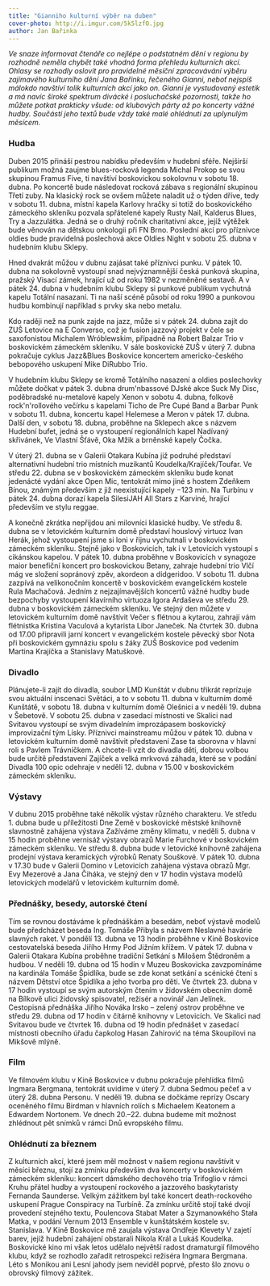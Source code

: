 ```yaml
---
title: "Gianniho kulturní výběr na duben"
cover-photo: http://i.imgur.com/5k5lzfO.jpg
author: Jan Bařinka
---
```


*Ve snaze informovat čtenáře co nejlépe o podstatném dění v regionu by rozhodně neměla chybět také vhodná forma přehledu kulturních akcí. Ohlasy se rozhodly oslovit pro pravidelné měsíční zpracovávání výběru zajímavého kulturního dění Jana Bařinku, řečeného Gianni, neboť nejspíš málokdo navštíví tolik kulturních akcí jako on. Gianni je vystudovaný estetik a má navíc široké spektrum divácké i posluchačské pozornosti, takže ho můžete potkat prakticky všude: od klubových párty až po koncerty vážné hudby. Součástí jeho textů bude vždy také malé ohlédnutí za uplynulým měsícem.*

### Hudba

Duben 2015 přináší pestrou nabídku především v hudební sféře. Nejširší publikum možná zaujme blues-rocková legenda Michal Prokop se svou skupinou Framus Five, ti navštíví boskovickou sokolovnu v sobotu 18. dubna. Po koncertě bude následovat rocková zábava s regionální skupinou Třetí zuby. Na klasický rock se ovšem můžete naladit už o týden dříve, tedy v sobotu 11. dubna, místní kapela Karlovy hračky si totiž do boskovického zámeckého skleníku pozvala spřátelené kapely Rusty Nail, Kalderus Blues, Try a Jazzulátka. Jedná se o druhý ročník charitativní akce, jejíž výtěžek bude věnován na dětskou onkologii při FN Brno. Poslední akcí pro příznivce oldies bude pravidelná poslechová akce Oldies Night v sobotu 25. dubna v hudebním klubu Sklepy.

Hned dvakrát můžou v dubnu zajásat také příznivci punku. V pátek 10. dubna na sokolovně vystoupí snad nejvýznamnější česká punková skupina, pražský Visací zámek, hrající už od roku 1982 v nezměněné sestavě. A v pátek 24. dubna v hudebním klubu Sklepy si punkové publikum vychutná kapelu Totální nasazaní. Ti na naší scéně působí od roku 1990 a punkovou hudbu kombinují například s prvky ska nebo metalu.

Kdo raději než na punk zajde na jazz, může si v pátek 24. dubna zajít do ZUŠ Letovice na E Converso, což je fusion jazzový projekt v čele se saxofonistou Michalem Wróblewskim, případně na Robert Balzar Trio v boskovickém zámeckém skleníku. V sále boskovické ZUŠ v úterý 7. dubna pokračuje cyklus Jazz&Blues Boskovice koncertem americko-českého bebopového uskupení Mike DiRubbo Trio.

V hudebním klubu Sklepy se kromě Totálního nasazení a oldies poslechovky můžete dočkat v pátek 3. dubna drum'nbassové DJské akce Suck My Disc, poděbradské nu-metalové kapely Xenon v sobotu 4. dubna, folkově rock'n'rollového večírku s kapelami Ticho de Pre Cupé Band a Barbar Punk v sobotu 11. dubna, koncertu kapel Helemese a Meron v pátek 17. dubna. Další den, v sobotu 18. dubna, proběhne na Sklepech akce s názvem Hudební bufet, jedná se o vystoupení regionálních kapel Nadívaný skřivánek, Ve Vlastní Šťávě, Oka Mžik a brněnské kapely Čočka.

V úterý 21. dubna se v Galerii Otakara Kubína již podruhé představí alternativní hudební trio místních muzikantů Koudelka/Krajíček/Toufar. Ve středu 22. dubna se v boskovickém zámeckém skleníku bude konat jedenácté vydání akce Open Mic, tentokrát mimo jiné s hostem Zdeňkem Bínou, známým především z již neexistující kapely −123 min. Na Turbínu v pátek 24. dubna dorazí kapela SilesiJAH All Stars z Karviné, hrající především ve stylu reggae.

A konečně zkrátka nepřijdou ani milovníci klasické hudby. Ve středu 8. dubna se v letovickém kulturním domě představí houslový virtuoz Ivan Herák, jehož vystoupení jsme si loni v říjnu vychutnali v boskovickém zámeckém skleníku. Stejně jako v Boskovicích, tak i v Letovicích vystoupí s cikánskou kapelou. V pátek 10. dubna proběhne v Boskovicích v synagoze maior benefiční koncert pro boskovickou Betany, zahraje hudební trio Vlčí mág ve složení sopránový zpěv, akordeon a didgeridoo. V sobotu 11. dubna zazpívá na velikonočním koncertě v boskovickém evangelickém kostele Rula Machačová. Jedním z nejzajímavějších koncertů vážné hudby bude bezpochyby vystoupení klavírního virtuoza Igora Ardaševa ve středu 29. dubna v boskovickém zámeckém skleníku. Ve stejný den můžete v letovickém kulturním domě navštívit Večer s flétnou a kytarou, zahrají vám flétnistka Kristina Vaculová a kytarista Libor Janeček. Na čtvrtek 30. dubna od 17.00 připravili jarní koncert v evangelickém kostele pěvecký sbor Nota při boskovickém gymnáziu spolu s žáky ZUŠ Boskovice pod vedením Martina Krajíčka a Stanislavy Matuškové.

### Divadlo

Plánujete-li zajít do divadla, soubor LMD Kunštát v dubnu třikrát reprízuje svou aktuální inscenaci Světáci, a to v sobotu 11. dubna v kulturním domě Kunštátě, v sobotu 18. dubna v kulturním domě Olešnici a v neděli 19. dubna v Šebetově. V sobotu 25. dubna v zasedací místnosti ve Skalici nad Svitavou vystoupí se svým divadelním improzápasem boskovický improvizační tým Lísky. Příznivci mainstreamu můžou v pátek 10. dubna v letovickém kulturním domě navštívit představení Zase ta sborovna v hlavní roli s Pavlem Trávníčkem. A chcete-li vzít do divadla děti, dobrou volbou bude určitě představení Zajíček a velká mrkvová záhada, které se v podání Divadla 100 opic odehraje v neděli 12. dubna v 15.00 v boskovickém zámeckém skleníku.

### Výstavy

V dubnu 2015 proběhne také několik výstav různého charakteru. Ve středu 1. dubna bude u příležitosti Dne Země v boskovické městské knihovně slavnostně zahájena výstava Zažíváme změny klimatu, v neděli 5. dubna v 15 hodin proběhne vernisáž výstavy obrazů Marie Furchové v boskovickém zámeckém skleníku. Ve středu 8. dubna bude v letovické knihovně zahájena prodejní výstava keramických výrobků Renaty Souškové. V pátek 10. dubna v 17.30 bude v Galerii Domino v Letovicích zahájena výstava obrazů Mgr. Evy Mezerové a Jana Čiháka, ve stejný den v 17 hodin výstava modelů letovických modelářů v letovickém kulturním domě.

### Přednášky, besedy, autorské čtení

Tím se rovnou dostáváme k přednáškám a besedám, neboť výstavě modelů bude předcházet beseda Ing. Tomáše Přibyla s názvem Neslavné havárie slavných raket. V pondělí 13. dubna ve 13 hodin proběhne v Kině Boskovice cestovatelská beseda Jiřího Hrmy Pod Jižním křížem. V pátek 17. dubna v Galerii Otakara Kubína proběhne tradiční Setkání s Milošem Štědroněm a hudbou. V neděli 19. dubna od 15 hodin v Muzeu Boskovicka zavzpomínáme na kardinála Tomáše Špidlíka, bude se zde konat setkání a scénické čtení s názvem Dětství otce Špidlíka a jeho tvorba pro děti. Ve čtvrtek 23. dubna v 17 hodin vystoupí se svým autorským čtením v židovském obecním domě na Bílkově ulici židovský spisovatel, režisér a novinář Jan Jelínek. Cestopisná přednáška Jiřího Nováka Irsko – zelený ostrov proběhne ve středu 29. dubna od 17 hodin v čítárně knihovny v Letovicích. Ve Skalici nad Svitavou bude ve čtvrtek 16. dubna od 19 hodin přednášet v zasedací místnosti obecního úřadu čapkolog Hasan Zahirović na téma Skoupilovi na Mikšově mlýně.

### Film

Ve filmovém klubu v Kině Boskovice v dubnu pokračuje přehlídka filmů Ingmara Bergmana, tentokrát uvidíme v úterý 7. dubna Sedmou pečeť a v úterý 28. dubna Personu. V neděli 19. dubna se dočkáme reprízy Oscary oceněného filmu Birdman v hlavních rolích s Michaelem Keatonem a Edwardem Nortonem. Ve dnech 20.–22. dubna budeme mít možnost zhlédnout pět snímků v rámci Dnů evropského filmu.

### Ohlédnutí za březnem

Z kulturních akcí, které jsem měl možnost v našem regionu navštívit v měsíci březnu, stojí za zmínku především dva koncerty v boskovickém zámeckém skleníku: koncert dámského dechového tria Trifoglio v rámci Kruhu přátel hudby a vystoupení rockového a jazzového baskytaristy Fernanda Saunderse. Velkým zážitkem byl také koncert death-rockového uskupení Prague Conspiracy na Turbíně. Za zmínku určitě stojí také dvojí provedení stejného textu, Poulencova Stabat Mater a Szymanowkého Stała Matka, v podání Vernum 2013 Ensemble v kunštátském kostele sv. Stanislava. V Kině Boskovice mě zaujala výstava Ondřeje Klevety V zajetí barev, jejíž hudební zahájení obstarali Nikola Král a Lukáš Koudelka. Boskovické kino mi však letos udělalo největší radost dramaturgií filmového klubu, když se rozhodlo zařadit retrospekci režiséra Ingmara Bergmana. Léto s Monikou ani Lesní jahody jsem neviděl poprvé, přesto šlo znovu o obrovský filmový zážitek.